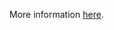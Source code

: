 More information [here](https://docs.prismacloud.io/en/enterprise-edition/policy-reference/aws-policies/aws-general-policies/autoscaling-groups-should-supply-tags-to-launch-configurations).
